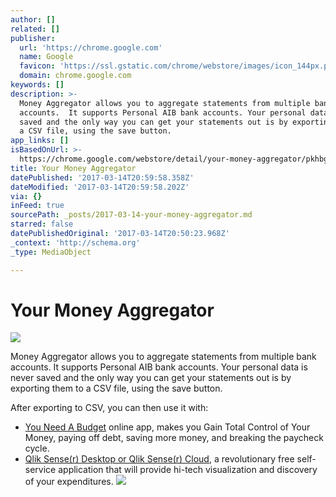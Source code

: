 ```yaml
---
author: []
related: []
publisher:
  url: 'https://chrome.google.com'
  name: Google
  favicon: 'https://ssl.gstatic.com/chrome/webstore/images/icon_144px.png'
  domain: chrome.google.com
keywords: []
description: >-
  Money Aggregator allows you to aggregate statements from multiple bank
  accounts.  It supports Personal AIB bank accounts. Your personal data is never
  saved and the only way you can get your statements out is by exporting them to
  a CSV file, using the save button. 
app_links: []
isBasedOnUrl: >-
  https://chrome.google.com/webstore/detail/your-money-aggregator/pkhbgealgppobjjkeahfgknimjonelkn?hl=en
title: Your Money Aggregator
datePublished: '2017-03-14T20:59:58.358Z'
dateModified: '2017-03-14T20:59:58.202Z'
via: {}
inFeed: true
sourcePath: _posts/2017-03-14-your-money-aggregator.md
starred: false
datePublishedOriginal: '2017-03-14T20:50:23.968Z'
_context: 'http://schema.org'
_type: MediaObject

---
```

# Your Money Aggregator
![](https://s3-us-west-2.amazonaws.com/the-grid-img/p/49cb35c07ecede79284fddeac345e4f3db1238d2)

Money Aggregator allows you to aggregate statements from multiple bank accounts. It supports Personal AIB bank accounts. Your personal data is never saved and the only way you can get your statements out is by exporting them to a CSV file, using the save button. 

After exporting to CSV, you can then use it with:

* [You Need A Budget][0] online app, makes you Gain Total Control of Your Money, paying off debt, saving more money, and breaking the paycheck cycle.
* [Qlik Sense(r) Desktop or Qlik Sense(r) Cloud][1], a revolutionary free self-service application that will provide hi-tech visualization and discovery of your expenditures.
![](https://the-grid-user-content.s3-us-west-2.amazonaws.com/f1d2ec74-bdb0-42a9-84d1-d91f9de92518.jpg)

[0]: https://www.youneedabudget.com/
[1]: http://www.qlik.com/us/try-or-buy/